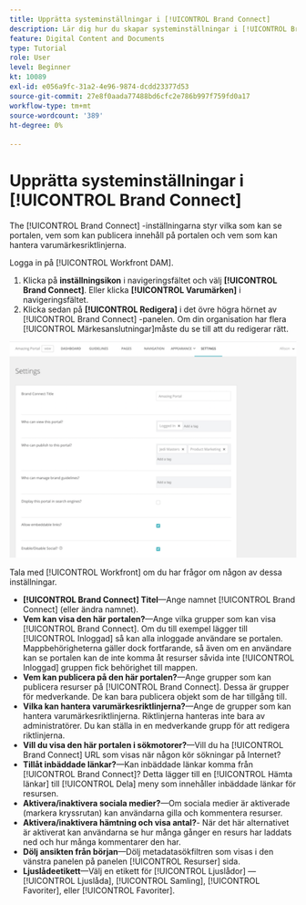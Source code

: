 ```yaml
---
title: Upprätta systeminställningar i [!UICONTROL Brand Connect]
description: Lär dig hur du skapar systeminställningar i [!UICONTROL Brand Connect] av [!UICONTROL Workfront DAM].
feature: Digital Content and Documents
type: Tutorial
role: User
level: Beginner
kt: 10089
exl-id: e056a9fc-31a2-4e96-9874-dcdd23377d53
source-git-commit: 27e8f0aada77488bd6cfc2e786b997f759fd0a17
workflow-type: tm+mt
source-wordcount: '389'
ht-degree: 0%

---
```


# Upprätta systeminställningar i [!UICONTROL Brand Connect]

The [!UICONTROL Brand Connect] -inställningarna styr vilka som kan se portalen, vem som kan publicera innehåll på portalen och vem som kan hantera varumärkesriktlinjerna.

Logga in på [!UICONTROL Workfront DAM].

1. Klicka på **inställningsikon** i navigeringsfältet och välj **[!UICONTROL Brand Connect]**. Eller klicka **[!UICONTROL Varumärken]** i navigeringsfältet.
1. Klicka sedan på **[!UICONTROL Redigera]** i det övre högra hörnet av [!UICONTROL Brand Connect] -panelen. Om din organisation har flera [!UICONTROL Märkesanslutningar]måste du se till att du redigerar rätt.

![En skärmbild av inställningspanelen för Brand Connect](assets/01-brand-portal-settings.png)

Tala med [!UICONTROL Workfront] om du har frågor om någon av dessa inställningar.

* **[!UICONTROL Brand Connect] Titel**—Ange namnet [!UICONTROL Brand Connect] (eller ändra namnet).
* **Vem kan visa den här portalen?**—Ange vilka grupper som kan visa [!UICONTROL Brand Connect]. Om du till exempel lägger till [!UICONTROL Inloggad] så kan alla inloggade användare se portalen. Mappbehörigheterna gäller dock fortfarande, så även om en användare kan se portalen kan de inte komma åt resurser såvida inte [!UICONTROL Inloggad] gruppen fick behörighet till mappen.
* **Vem kan publicera på den här portalen?**—Ange grupper som kan publicera resurser på [!UICONTROL Brand Connect]. Dessa är grupper för medverkande. De kan bara publicera objekt som de har tillgång till.
* **Vilka kan hantera varumärkesriktlinjerna?**—Ange de grupper som kan hantera varumärkesriktlinjerna. Riktlinjerna hanteras inte bara av administratörer. Du kan ställa in en medverkande grupp för att redigera riktlinjerna.
* **Vill du visa den här portalen i sökmotorer?**—Vill du ha [!UICONTROL Brand Connect] URL som visas när någon kör sökningar på Internet?
* **Tillåt inbäddade länkar?**—Kan inbäddade länkar komma från [!UICONTROL Brand Connect]? Detta lägger till en [!UICONTROL Hämta länkar] till [!UICONTROL Dela] meny som innehåller inbäddade länkar för resursen.
* **Aktivera/inaktivera sociala medier?**—Om sociala medier är aktiverade (markera kryssrutan) kan användarna gilla och kommentera resurser.
* **Aktivera/inaktivera hämtning och visa antal?**- När det här alternativet är aktiverat kan användarna se hur många gånger en resurs har laddats ned och hur många kommentarer den har.
* **Dölj ansikten från början**—Dölj metadatasökfiltren som visas i den vänstra panelen på panelen [!UICONTROL Resurser] sida.
* **Ljuslådeetikett**—Välj en etikett för [!UICONTROL Ljuslådor] — [!UICONTROL Ljuslåda], [!UICONTROL Samling], [!UICONTROL Favoriter], eller [!UICONTROL Favoriter].
